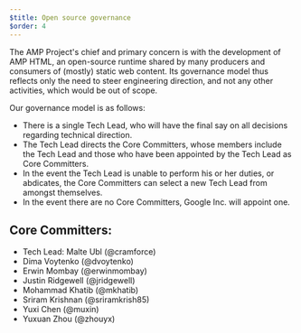 ```yaml
---
$title: Open source governance
$order: 4
---
```



The AMP Project's chief and primary concern is with the development of AMP HTML, an open-source runtime shared by many producers and consumers of (mostly) static web content.  Its governance model thus reflects only the need to steer engineering direction, and not any other activities, which would be out of scope.

Our governance model is as follows:

* There is a single Tech Lead, who will have the final say on all decisions regarding technical direction.
* The Tech Lead directs the Core Committers, whose members include the Tech Lead and those who have been appointed by the Tech Lead as Core Committers.
* In the event the Tech Lead is unable to perform his or her duties, or abdicates, the Core Committers can select a new Tech Lead from amongst themselves.
* In the event there are no Core Committers, Google Inc. will appoint one.

## Core Committers:

* Tech Lead: Malte Ubl (@cramforce)
* Dima Voytenko (@dvoytenko)
* Erwin Mombay (@erwinmombay)
* Justin Ridgewell (@jridgewell)
* Mohammad Khatib (@mkhatib)
* Sriram Krishnan (@sriramkrish85)
* Yuxi Chen (@muxin)
* Yuxuan Zhou (@zhouyx)
